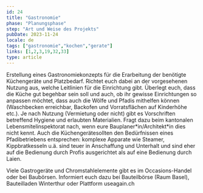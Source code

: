 ```yaml
---
id: 24
title: "Gastronomie"
phase: "Planungsphase"
step: "Art und Weise des Projekts"
pubDate: 2023-11-24
locale: de
tags: ["gastronomie","kochen","gerate"]
links: [1,2,3,19,32,33]
type: article
---
```


Erstellung eines Gastronomiekonzepts für die Erarbeitung der benötigte Küchengeräte und Platzbedarf. Richtet euch dabei an der vorgesehenen Nutzung aus, welche Leitlinien für die Einrichtung gibt. Überlegt euch, dass die Küche gut begehbar sein soll und auch, ob ihr gewisse Einrichtungen so anpassen möchtet, dass auch die Wölfe und Pfadis mithelfen können (Waschbecken erreichbar, Backofen und Vorratsflächen auf Kinderhöhe etc.). Je nach Nutzung (Vermietung oder nicht) gibt es Vorschriften betreffend Hygiene und erlaubten Materialien. Fragt dazu beim kantonalen Lebensmitelinspektorat nach, wenn eure Bauplaner\*in/Architekt*in dies nicht kennt.
Auch die Küchengerätesollten den Bedürfnissen eines Pfadibetriebens entsprechen: komplexe Apparate wie Steamer, Kippbratkesseln u.ä. sind teuer in Anschaffung und Unterhalt und sind eher auf die Bedienung durch Profis ausgerichtet als auf eine Bedienung durch Laien.

Viele Gastrogeräte und Chromstahlelemente gibt es im Occasions-Handel oder bei Baubörsen. Informiert euch dazu bei Bauteilbörse (Raum Basel), Bauteilladen Winterthur oder Plattform useagain.ch 
